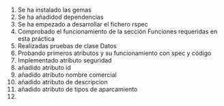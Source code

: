1. Se ha instalado las gemas
2. Se ha añadidod dependencias
3. Se ha empezado a desarrollar el fichero rspec
4. Comprobado el funcionamiento de la sección Funciones requeridas en esta práctica
5. Realizadas pruebas de clase Datos
6. Probando primeros atributos y su funcionamiento con spec y código
7. Implementado atributo seguridad
8. añadido atributo id
9. añadido atributo nombre comercial
10. añadido atributo de descripcion
11. añadido atributo de tipos de aparcamiento 
12.